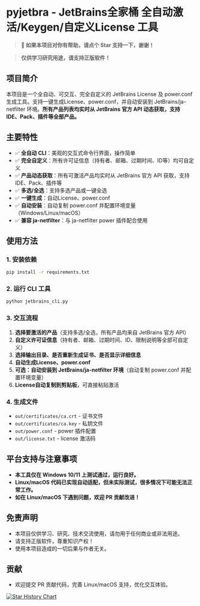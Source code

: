 # pyjetbra - JetBrains全家桶 全自动激活/Keygen/自定义License 工具

> **🎉 如果本项目对你有帮助，请点个 Star 支持一下，谢谢！**

> **仅供学习研究用途，请支持正版软件！**

## 项目简介

本项目是一个全自动、可交互、完全自定义的 JetBrains License 及 power.conf 生成工具。支持一键生成License、power.conf，并自动安装到 JetBrains/ja-netfilter 环境。**所有产品列表均实时从 JetBrains 官方 API 动态获取，支持 IDE、Pack、插件等全部产品。**

## 主要特性

- ✅ **全自动 CLI**：美观的交互式命令行界面，操作简单
- ✅ **完全自定义**：所有许可证信息（持有者、邮箱、过期时间、ID等）均可自定义
- ✅ **产品动态获取**：所有可激活产品均实时从 JetBrains 官方 API 获取，支持 IDE、Pack、插件等
- ✅ **多选/全选**：支持多选产品或一键全选
- ✅ **一键生成**：自动License、power.conf
- ✅ **自动安装**：自动复制 power.conf 并配置环境变量（Windows/Linux/macOS）
- ✅ **兼容 ja-netfilter**：与 ja-netfilter power 插件配合使用

## 使用方法

### 1. 安装依赖

```bash
pip install -r requirements.txt
```

### 2. 运行 CLI 工具

```bash
python jetbrains_cli.py
```

### 3. 交互流程

1. **选择要激活的产品**（支持多选/全选，所有产品均来自 JetBrains 官方 API）
2. **自定义许可证信息**（持有者、邮箱、过期时间、ID、限制说明等全部可自定义）
3. **选择输出目录、是否重新生成证书、是否显示详细信息**
4. **自动生成License、power.conf**
5. **可选：自动安装到 JetBrains/ja-netfilter 环境**（自动复制 power.conf 并配置环境变量）
6. **License自动复制到剪贴板**，可直接粘贴激活

### 4. 生成文件

- `out/certificates/ca.crt` - 证书文件
- `out/certificates/ca.key` - 私钥文件
- `out/power.conf` - power 插件配置
- `out/license.txt` - license 激活码

## 平台支持与注意事项

- **本工具仅在 Windows 10/11 上测试通过，运行良好。**
- **Linux/macOS 代码已实现自动适配，但未实际测试，很多情况下可能无法正常工作。**
- **如在 Linux/macOS 下遇到问题，欢迎 PR 贡献改进！**

## 免责声明

- 本项目仅供学习、研究、技术交流使用，请勿用于任何商业或非法用途。
- 请支持正版软件，尊重知识产权！
- 使用本项目造成的一切后果与作者无关。

## 贡献

- 欢迎提交 PR 贡献代码，完善 Linux/macOS 支持，优化交互体验。

[![Star History Chart](https://api.star-history.com/svg?repos=TianmuTNT/pyjetbra&type=Date)](https://www.star-history.com/#TianmuTNT/pyjetbra&Date)
